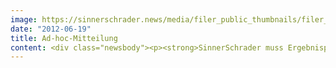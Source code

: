 ```yaml
---
image: https://sinnerschrader.news/media/filer_public_thumbnails/filer_public/07/d3/07d32c71-ded3-4e5b-bb21-6d772c27bda3/varfoldersdjk8pxf42x64d8fxslz8jcc8fc0000gnttmpe1rdik__480x288_q85_crop_subsampling-2_upscale.png
date: "2012-06-19"
title: Ad-hoc-Mitteilung
content: <div class="newsbody"><p><strong>SinnerSchrader muss Ergebnisprognose für das Geschäftsjahr 2011/2012 deutlich zurücknehmen / Erhebliche Umsatzrückgänge bei zwei Großkunden der spot-media AG</strong></p><p>Im Verlauf des dritten Geschäftsquartals 2011/2012 (1. März bis 31. Mai 2012) haben zwei Großkunden der spot-media AG, einer hundertprozentigen Tochtergesellschaft in der SinnerSchrader-Gruppe, ihre Beauftragungen erheblich zurückgenommen. Dies war im Hinblick auf den jeweiligen Umfang des Rückgangs und die Parallelität der Ereignisse nicht vorhersehbar. Nach derzeitigem Kenntnisstand sind diese Kürzungen nachhaltig, sodass die Umsätze der spot-media AG auch in den kommenden Quartalen um etwa ein Drittel unter dem Niveau der beiden ersten Quartale des Geschäftsjahres 2011/2012 liegen werden.</p><p>Auf das Geschäftsjahr bezogen wird die spot-media AG ihre Umsatzprognose um mehr als 1,5 Mio. Euro verfehlen. Restrukturierungsmaßnahmen zur Kapazitätsanpassung sind daher unvermeidlich und werden zügig eingeleitet.</p><p>Angesichts dieser Entwicklung muss SinnerSchrader seine Ergebnisprognose für das Geschäftsjahr 2011/2012 nach unten korrigieren. Je nach Szenario schwanken die Erwartungen für das EBITA des laufenden Geschäftsjahres zwischen 1,3 Mio. Euro und 2 Mio. Euro. Dies läge deutlich unter der ursprünglichen Prognose von 3,25 Mio. Euro und auch unter dem Vorjahreswert von 2,6 Mio. Euro. Den prognostizierten Umsatz von 35,5 Mio. Euro wird SinnerSchrader dagegen erreichen.</p><p>SinnerSchrader sieht in der Entwicklung bei der spot-media AG kein Anzeichen für einen allgemeinen Rückgang der Dynamik im Markt für digitales Marketing.</p><p>Einzelheiten zum dritten Quartal und zu den ersten neun Monaten des Geschäftsjahres 2011/2012 sowie einen Ausblick auf das Gesamtjahr veröffentlicht SinnerSchrader mit seinem dritten Quartalsbericht 2011/2012 am 12. Juli 2012.</p><p><strong>Über SinnerSchrader</strong><br/>SinnerSchrader gehört zu den führenden Digitalagenturen in Europa. SinnerSchrader entwickelt interaktive Strategien, Plattformen und Applikationen, die radikale Beziehungen zwischen Konsumenten und Marken schaffen. In der SinnerSchrader-Gruppe arbeiten über 400 Mitarbeiter an den Standorten Hamburg, Frankfurt am Main, Berlin und Hannover für Kunden wie Allianz, TUI, Tchibo, simyo, REWE, comdirect bank, PPR Group, OTTO und Steigenberger. SinnerSchrader wurde 1996 gegründet und ist seit 1999 börsennotiert.</p><p><strong>Ansprechpartner&#58;</strong></p><p>SinnerSchrader Aktiengesellschaft<br/>Thomas Dyckhoff, Finanzvorstand<br/>T. +49. 40. 39 88 55-0</p><p>Benjamin Nickel, Leiter Unternehmenskommunikation<br/>T. +49. 40. 39 88 55-542</p><p>E-Mail&#58; <a href="mailto&#58;ir@sinnerschrader.de">ir@sinnerschrader.de</a><br/>F. +49. 40. 39 88 55-100</p><p><a class="news-backlink" href="/de/"><svg class="svg-ico svg-ico--arrow-left"><use xlink&#58;href="#arrow-down"></use></svg>Zurück zur Presse Übersicht</a></p></div>
---
```

